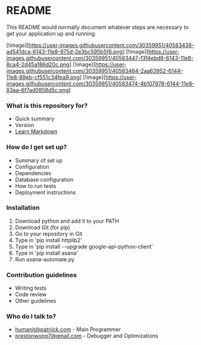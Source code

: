 # README #

This README would normally document whatever steps are necessary to get your application up and running.

[!image][https://user-images.githubusercontent.com/30359951/40583438-ad541dca-6143-11e8-975d-2e3bc595b5f6.png]
[!image][https://user-images.githubusercontent.com/30359951/40583447-f3f4ebd8-6143-11e8-8ca4-2d45a186d20c.png]
[!image][https://user-images.githubusercontent.com/30359951/40583464-2aa63952-6144-11e8-89eb-cf551c34fea9.png]
[!image][https://user-images.githubusercontent.com/30359951/40583474-4b107978-6144-11e8-83aa-6f7ad0858d5c.png]

### What is this repository for? ###

* Quick summary
* Version
* [Learn Markdown](https://bitbucket.org/tutorials/markdowndemo)

### How do I get set up? ###

* Summary of set up
* Configuration
* Dependencies
* Database configuration
* How to run tests
* Deployment instructions

### Installation ###
1. Download python and add it to your PATH
2. Download Git (for pip)
3. Go to your repository in Git
4. Type in 'pip install httplib2'
5. Type in 'pip install --upgrade google-api-python-client'
6. Type in 'pip install asana'
7. Run asana-automate.py

### Contribution guidelines ###

* Writing tests
* Code review
* Other guidelines

### Who do I talk to? ###

* humanit@patriick.com - Main Programmer
* prestonwong7@gmail.com - Debugger and Optimizations
